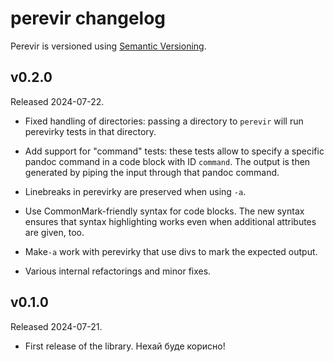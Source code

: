 # perevir changelog

Perevir is versioned using [Semantic Versioning][].

[Semantic Versioning]: https://semver.org/

## v0.2.0

Released 2024-07-22.

- Fixed handling of directories: passing a directory to `perevir`
  will run perevirky tests in that directory.

- Add support for "command" tests: these tests allow to specify a
  specific pandoc command in a code block with ID `command`. The
  output is then generated by piping the input through that
  pandoc command.

- Linebreaks in perevirky are preserved when using `-a`.

- Use CommonMark-friendly syntax for code blocks. The new syntax
  ensures that syntax highlighting works even when additional
  attributes are given, too.

- Make`-a` work with perevirky that use divs to mark the expected
  output.

- Various internal refactorings and minor fixes.

## v0.1.0

Released 2024-07-21.

- First release of the library. Нехай буде корисно!
